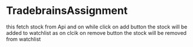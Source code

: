 # TradebrainsAssignment
this fetch stock from Api and on while click on add button the stock will be added to watchlist as on clcik on remove button the stock will be removed from watchlist
